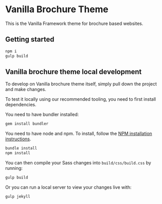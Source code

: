# Vanilla Brochure Theme

This is the Vanilla Framework theme for brochure based websites.

## Getting started

```bash
npm i
gulp build
```
## Vanilla brochure theme local development

To develop on Vanilla brochure theme itself, simply pull down the project and make changes.

To test it locally using our recommended tooling, you need to first install dependencies.

You need to have bundler installed:

``` bash
gem install bundler
```

You need to have node and npm. To install, follow the [NPM installation instructions](https://docs.npmjs.com/getting-started/installing-node).

``` bash
bundle install
npm install
```

You can then compile your Sass changes into `build/css/build.css` by running:

``` bash
gulp build
```

Or you can run a local server to view your changes live with:

``` bash
gulp jekyll
```
